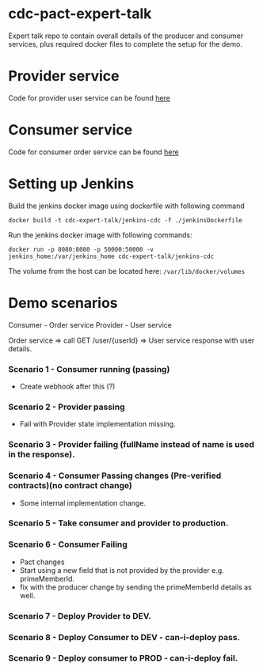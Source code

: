 # cdc-pact-expert-talk
Expert talk repo to contain overall details of the producer and consumer services, plus required docker files to complete the setup for the demo.

# Provider service

Code for provider user service can be found [here](https://github.com/prashant-ee/user-service)

# Consumer service

Code for consumer order service can be found [here](https://github.com/prashant-ee/order-service)

# Setting up Jenkins

Build the jenkins docker image using dockerfile with following command
```
docker build -t cdc-expert-talk/jenkins-cdc -f ./jenkinsDockerfile
```

Run the jenkins docker image with following commands:

```
docker run -p 8080:8080 -p 50000:50000 -v jenkins_home:/var/jenkins_home cdc-expert-talk/jenkins-cdc
```
The volume from the host can be located here: ```/var/lib/docker/volumes```

# Demo scenarios

Consumer - Order service
Provider - User service

Order service => call GET /user/{userId} => User service response with user details.

### Scenario 1 - Consumer running (passing)
- Create webhook after this (?)

### Scenario 2 - Provider passing
 - Fail with Provider state implementation missing.

### Scenario 3 - Provider failing (fullName instead of name is used in the response).

### Scenario 4 - Consumer Passing changes (Pre-verified contracts)(no contract change)
- Some internal implementation change. 

### Scenario 5 - Take consumer and provider to production.

### Scenario 6 - Consumer Failing 
- Pact changes
- Start using a new field that is not provided by the provider e.g. primeMemberId.
- fix with the producer change by sending the primeMemberId details as well.

### Scenario 7 - Deploy Provider to DEV.

### Scenario 8 - Deploy Consumer to DEV - can-i-deploy pass.

### Scenario 9 - Deploy consumer to PROD - can-i-deploy fail. 

